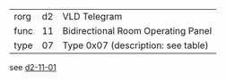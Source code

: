 
|    |   |   |
| -- | - | - |
| rorg | d2 | VLD Telegram |
| func | 11 | Bidirectional Room Operating Panel |
| type | 07 | Type 0x07 (description: see table) |

see [d2-11-01](d2-11-01.md)
  